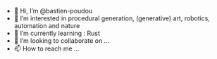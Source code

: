 - 👋 Hi, I’m @bastien-poudou
- 👀 I’m interested in procedural generation, (generative) art, robotics, automation and nature
- 🌱 I’m currently learning : Rust
- 💞️ I’m looking to collaborate on ...
- 📫 How to reach me ...

<!---
bastien-poudou/bastien-poudou is a ✨ special ✨ repository because its `README.md` (this file) appears on your GitHub profile.
You can click the Preview link to take a look at your changes.
--->
